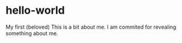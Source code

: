 # hello-world
My first (beloved)
This is a bit about me.
I am commited for revealing something about me.
